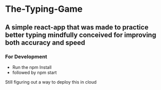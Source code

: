 # The-Typing-Game

## A simple react-app that was made to practice better typing mindfully conceived for improving both accuracy and speed

### For Development
- Run the npm Install
- followed by npm start

Still figuring out a way to deploy this in cloud
